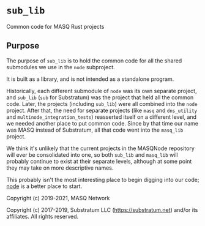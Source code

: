 # `sub_lib`
Common code for MASQ Rust projects

## Purpose
The purpose of `sub_lib` is to hold the common code for all the shared submodules we use in the `node` subproject.

It is built as a library, and is not intended as a standalone program.

Historically, each different submodule of `node` was its own separate project, and `sub_lib`
(`sub` for Substratum) was the project that held all the common code. Later, the projects
(including `sub_lib`) were all combined into the `node` project. After that, the need for
separate projects (like `masq` and `dns_utility` and `multinode_integration_tests`) reasserted
itself on a different level, and we needed another place to put common code. Since by that time
our name was MASQ instead of Substratum, all that code went into the `masq_lib` project.

We think it's unlikely that the current projects in the MASQNode repository will ever be
consolidated into one, so both `sub_lib` and `masq_lib` will probably continue to exist at
their separate levels, although at some point they may take on more descriptive names.

This probably isn't the most interesting place to begin digging into our code;
[node](https://github.com/MASQ-Project/Node/tree/master/node)
is a better place to start.

Copyright (c) 2019-2021, MASQ Network

Copyright (c) 2017-2019, Substratum LLC (https://substratum.net) and/or its affiliates. All rights reserved.
